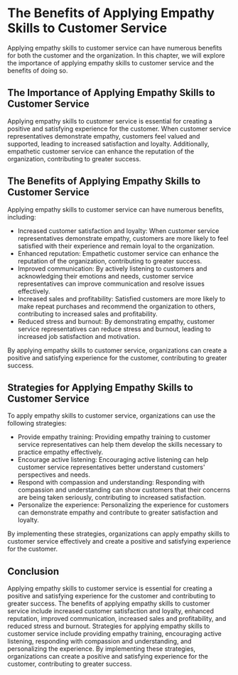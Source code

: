 The Benefits of Applying Empathy Skills to Customer Service
===================================================================================================================

Applying empathy skills to customer service can have numerous benefits for both the customer and the organization. In this chapter, we will explore the importance of applying empathy skills to customer service and the benefits of doing so.

The Importance of Applying Empathy Skills to Customer Service
-------------------------------------------------------------

Applying empathy skills to customer service is essential for creating a positive and satisfying experience for the customer. When customer service representatives demonstrate empathy, customers feel valued and supported, leading to increased satisfaction and loyalty. Additionally, empathetic customer service can enhance the reputation of the organization, contributing to greater success.

The Benefits of Applying Empathy Skills to Customer Service
-----------------------------------------------------------

Applying empathy skills to customer service can have numerous benefits, including:

* Increased customer satisfaction and loyalty: When customer service representatives demonstrate empathy, customers are more likely to feel satisfied with their experience and remain loyal to the organization.
* Enhanced reputation: Empathetic customer service can enhance the reputation of the organization, contributing to greater success.
* Improved communication: By actively listening to customers and acknowledging their emotions and needs, customer service representatives can improve communication and resolve issues effectively.
* Increased sales and profitability: Satisfied customers are more likely to make repeat purchases and recommend the organization to others, contributing to increased sales and profitability.
* Reduced stress and burnout: By demonstrating empathy, customer service representatives can reduce stress and burnout, leading to increased job satisfaction and motivation.

By applying empathy skills to customer service, organizations can create a positive and satisfying experience for the customer, contributing to greater success.

Strategies for Applying Empathy Skills to Customer Service
----------------------------------------------------------

To apply empathy skills to customer service, organizations can use the following strategies:

* Provide empathy training: Providing empathy training to customer service representatives can help them develop the skills necessary to practice empathy effectively.
* Encourage active listening: Encouraging active listening can help customer service representatives better understand customers' perspectives and needs.
* Respond with compassion and understanding: Responding with compassion and understanding can show customers that their concerns are being taken seriously, contributing to increased satisfaction.
* Personalize the experience: Personalizing the experience for customers can demonstrate empathy and contribute to greater satisfaction and loyalty.

By implementing these strategies, organizations can apply empathy skills to customer service effectively and create a positive and satisfying experience for the customer.

Conclusion
----------

Applying empathy skills to customer service is essential for creating a positive and satisfying experience for the customer and contributing to greater success. The benefits of applying empathy skills to customer service include increased customer satisfaction and loyalty, enhanced reputation, improved communication, increased sales and profitability, and reduced stress and burnout. Strategies for applying empathy skills to customer service include providing empathy training, encouraging active listening, responding with compassion and understanding, and personalizing the experience. By implementing these strategies, organizations can create a positive and satisfying experience for the customer, contributing to greater success.
